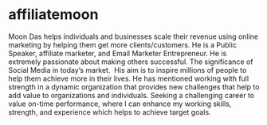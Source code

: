 # affiliatemoon
Moon Das helps individuals and businesses scale their revenue using online marketing by helping them get more clients/customers. He is a Public Speaker, affiliate marketer, and Email Marketer Entrepreneur. He is extremely passionate about making others successful. The significance of Social Media in today’s market.  His aim is to inspire millions of people to help them achieve more in their lives. He has mentioned working with full strength in a dynamic organization that provides new challenges that help to add value to organizations and individuals. Seeking a challenging career to value on-time performance, where I can enhance my working skills, strength, and experience which helps to achieve target goals.
